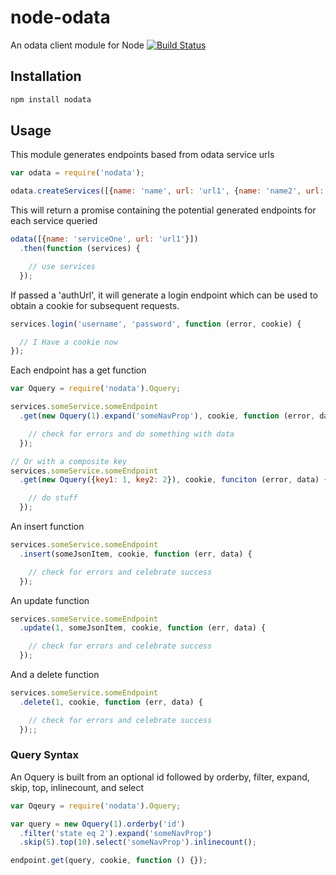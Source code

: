 node-odata
==========

An odata client module for Node
[![Build Status](https://travis-ci.org/zclark/node-odata.png?branch=master)](https://travis-ci.org/zclark/node-odata)

## Installation

```bash
npm install nodata
```


## Usage

This module generates endpoints based from odata service urls

```javascript
var odata = require('nodata');

odata.createServices([{name: 'name', url: 'url1', {name: 'name2', url: 'url2']);
```

This will return a promise containing the potential generated endpoints for each service queried

```javascript
odata([{name: 'serviceOne', url: 'url1'}])
  .then(function (services) {

    // use services
  });
```

If passed a 'authUrl', it will generate a login endpoint which can be used
to obtain a cookie for subsequent requests.
```javascript
services.login('username', 'password', function (error, cookie) {

  // I Have a cookie now
});
```


Each endpoint has a get function
```javascript
var Oquery = require('nodata').Oquery;

services.someService.someEndpoint
  .get(new Oquery(1).expand('someNavProp'), cookie, function (error, data) {

    // check for errors and do something with data
  });

// Or with a composite key
services.someService.someEndpoint
  .get(new Oquery({key1: 1, key2: 2}), cookie, funciton (error, data) {

    // do stuff
  });
```

An insert function
```javascript
services.someService.someEndpoint
  .insert(someJsonItem, cookie, function (err, data) {

    // check for errors and celebrate success
  });
```

An update function
```javascript
services.someService.someEndpoint
  .update(1, someJsonItem, cookie, function (err, data) {

    // check for errors and celebrate success
  });
```

And a delete function
```javascript
services.someService.someEndpoint
  .delete(1, cookie, function (err, data) {

    // check for errors and celebrate success
  });;
```

### Query Syntax
An Oquery is built from an optional id
followed by orderby, filter, expand, skip, top, inlinecount, and select
```javascript
var Oqeury = require('nodata').Oquery;

var query = new Oquery(1).orderby('id')
  .filter('state eq 2').expand('someNavProp')
  .skip(5).top(10).select('someNavProp').inlinecount();

endpoint.get(query, cookie, function () {});
```
